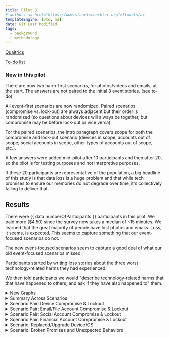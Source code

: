 ```yaml
---
title: Pilot 8
# author: <a href="https://www.stuartschechter.org">Stuart</a>
templateEngine: [vto, md]
date: Git Last Modified
tags:
  - background
  - methodology
---
```


[Qualtrics](https://harvard.az1.qualtrics.com/survey-builder/SV_8fiaLOqpnLLq7Ea/edit?SurveyID=SV_3sJejDu4fm4KaGO)

[To-do list](./to-do.md)

### New in this pilot

There are now two harm-first scenarios, for photos/videos and emails, at the start. The answers are not paired to the initial 3 event stories. (see to-do)

All event-first scenarios are now randomized. Paired scenarios (compromise vs. lock-out) are always adjacent but their order is randomized (so questions about devices will always be together, but compromise may be before lock-out or vice versa).

For the paired scenarios, the intro paragraph covers scope for both the compromise and lock-out scenario (devices in scope, accounts out of scope; social accounts in scope, other types of accounts out of scope, etc.).

A few answers were added mid-pilot after 10 participants and then after 20, so the pilot is for testing purposes and not interpretive purposes.

If these 20 participants are representative of the population, a big headline of this study is that data loss is a huge problem and that while tech promises to ensure our memories do not degrade over time, it's collectively failing to deliver that.

## Results

There were {{ data.numberOfParticipants }} participants in this pilot.  We paid more ($4.50) since the survey now takes a median of ~15 minutes. We learned that the great majority of people have lost photos and emails. Loss, it seems, is expected. This seems to capture something that our event-focused scenarios do not.

The new event-focused scenarios seem to capture a good deal of what our old event-focused scenarios missed.

Participants started by writing [loss stories](./loss-stories.md) about the three worst technology-related harms they had experienced. 

We then told participants we would "describe technology-related harms that that have happened to others, and ask if they have also happened to" them.



<!-- ----------------------------------------------------- -->
<details>
<summary>New Graphs</summary>

<figure><img src="/graphs/pilot8/harm-likert-absolute.svg" alt=""/></figure>
<figure><img src="/graphs/pilot8/harm-likert-percent.svg" alt=""/></figure>
<figure><img src="/graphs/pilot8/lost-photos-percent.svg" alt=""/></figure>
<figure><img src="/graphs/pilot8/lost-emails-percent.svg" alt=""/></figure>
<figure><img src="/graphs/pilot8/lost-photos-percent-cdf.svg" alt=""/></figure>
<figure><img src="/graphs/pilot8/lost-emails-percent-cdf.svg" alt=""/></figure>

</details>
<!-- ----------------------------------------------------- -->

<!-- ----------------------------------------------------- -->
<details>
<summary>Summary Across Scenarios</summary>

<figure>
  <img src="/graphs/pilot8/scenario-bar-chart.svg" alt="A bar chart summarizing the percent of participants who had experienced each harm scenario."/>
  <figcaption>The percent of participants who had experienced each harm scenario. Losses due to failures of security measures to protect participants from attack are paired (left bar) against harms due to security measures themselves harming participants (right bar).</figcaption>
</figure>
<figure><img src="/graphs/pilot8/scenario-harm-likert-absolute.svg" alt="TBD"/></figure>
<figure><img src="/graphs/pilot8/scenario-harm-likert-percent.svg" alt="TBD"/></figure>

When participants reported having suffered one of the described scenarios, we asked them how recently they had experienced it.

<figure>
  <img src="/graphs/pilot8/scenario-recency-bar-chart.svg" alt="A bar chart summarizing how recently participants who had experienced each harm scenario."/>
  <figcaption>The absolute number of participants who had experienced each harm scenario for each level of recency.</figcaption>
</figure>

<figure>
  <img src="/graphs/Pilot8/scenario-recovery-duration-bar-chart.svg" alt=""/>
  <figcaption>Recovery duration for each scenario (absolute figures).</figcaption>
</figure>

<figure>
  <img src="/graphs/Pilot8/scatter-age-vs-scenario-count.svg" alt=""/>
  <figcaption>Have older people experienced more types of harmful events?</figcaption>
</figure>

</details>
<!-- ----------------------------------------------------- -->
<details>
<summary>Scenario Pair: Device Compromise & Lockout</summary>

We asked participants who had a device compromised/stolen or locked what type of device it was. (If they had experienced more than one incident of a scenario we asked about the worst.)

<figure>
  <img src="/graphs/pilot8/device-bar-chart.svg" alt="A bar chart summarizing the number of devices of each type that were lost or hacked."/>
  <figcaption>The absolute number of devices of each type that participants had suffered the compromise of (left bar in pair) or had been locked out of (right bar in pair).</figcaption>
</figure>
<figure><img src="/graphs/pilot8/hacked-device-dur-bar-chart.svg" alt="TBD"/></figure>


<figure>
  <img src="/graphs/pilot8/hacked-device-how-bar-chart.svg" alt="A bar chart summarizing how devices were compromised."/>
  <figcaption>How devices were compromised.</figcaption>
</figure>

<figure>
  <img src="/graphs/pilot8/locked-device-how-bar-chart.svg" alt="A bar chart summarizing how participants reported being locked out of their devices."/>
  <figcaption>How users were locked out of their devices.</figcaption>
</figure>

<figure><img src="/graphs/pilot8/locked-device-recdat-bar-chart.svg" alt="TBD"/></figure>
<figure><img src="/graphs/pilot8/locked-device-dur-bar-chart.svg" alt="TBD"/></figure>

</details>
<!-- ----------------------------------------------------- -->
<details>
<summary>Scenario Pair: Email/File Account Compromise & Lockout</summary>
<figure>
  <img src="/graphs/pilot8/account-type-bar-chart.svg" alt="A bar chart summarizing the number of devices of each type that were lost or hacked."/>
  <figcaption>The types of accounts that participants had suffered the compromise of (left bar in pair) or had been locked out of (right bar in pair).</figcaption>
</figure>

<figure><img src="/graphs/pilot8/hacked-acct-how-bar-chart.svg" alt="TBD"/></figure>
<figure><img src="/graphs/pilot8/hacked-acct-type-bar-chart.svg" alt="TBD"/></figure>
<figure><img src="/graphs/pilot8/hacked-acct-dur-bar-chart.svg" alt="TBD"/></figure>
<figure><img src="/graphs/pilot8/locked-acct-how-bar-chart.svg" alt="TBD"/></figure>
<figure><img src="/graphs/pilot8/locked-acct-type-bar-chart.svg" alt="TBD"/></figure>
<figure><img src="/graphs/pilot8/locked-acct-dur-bar-chart.svg" alt="TBD"/></figure>

</details>
<!-- ----------------------------------------------------- -->
<details>
<summary>Scenario Pair: Social Account Compromise & Lockout</summary>
<figure>
  <img src="/graphs/pilot8/social-account-type-bar-chart.svg" alt="A bar chart summarizing the number of devices of each type that were lost or hacked."/>
  <figcaption>The types of social accounts that participants had suffered the compromise of (left bar in pair) or had been locked out of (right bar in pair).</figcaption>
</figure>

<figure><img src="/graphs/pilot8/hacked-soc-how-bar-chart.svg" alt="TBD"/></figure>
<figure><img src="/graphs/pilot8/hacked-soc-type-bar-chart.svg" alt="TBD"/></figure>
<figure><img src="/graphs/pilot8/locked-soc-how-bar-chart.svg" alt="TBD"/></figure>
<figure><img src="/graphs/pilot8/locked-soc-type-bar-chart.svg" alt="TBD"/></figure>
<figure><img src="/graphs/pilot8/locked-soc-dur-bar-chart.svg" alt="TBD"/></figure>

</details>
<!-- ----------------------------------------------------- -->
<details>
<summary>Scenario Pair: Financial Account Compromise & Lockout</summary>
<figure>
  <img src="/graphs/pilot8/financial-account-type-bar-chart.svg" alt="A bar chart summarizing the number of devices of each type that were lost or compromised."/>
  <figcaption>The types of financial accounts that participants had suffered the compromise of (left bar in pair) or had been locked out of (right bar in pair).</figcaption>
</figure>

<figure><img src="/graphs/pilot8/hacked-bank-how-bar-chart.svg" alt="TBD"/></figure>
<figure><img src="/graphs/pilot8/hacked-bank-type-bar-chart.svg" alt="TBD"/></figure>
<figure><img src="/graphs/pilot8/locked-bank-how-bar-chart.svg" alt="TBD"/></figure>
<figure><img src="/graphs/pilot8/locked-bank-type-bar-chart.svg" alt="TBD"/></figure>
<figure><img src="/graphs/pilot8/locked-bank-dur-bar-chart.svg" alt="TBD"/></figure>

</details>
<!-- ----------------------------------------------------- -->
<details>
<summary>Scenario: Replaced/Upgrade Device/OS</summary>

<figure><img src="/graphs/pilot8/swap-device-what-bar-chart.svg" alt="TBD"/></figure>
<figure><img src="/graphs/pilot8/swap-device-harm-bar-chart.svg" alt="TBD"/></figure>
<figure><img src="/graphs/pilot8/swap-device-dur-bar-chart.svg" alt="TBD"/></figure>
</details>
<!-- ----------------------------------------------------- -->
<details>
<summary>Scenario: Broken Promises and Unexpected Behaviors</summary>
<figure><img src="/graphs/pilot8/disconnect-how-bar-chart.svg" alt="TBD"/></figure>
<figure><img src="/graphs/pilot8/disconnect-harm-bar-chart.svg" alt="TBD"/></figure>
<figure><img src="/graphs/pilot8/disconnect-dur-bar-chart.svg" alt="TBD"/></figure>
</details>
<!-- ----------------------------------------------------- -->
